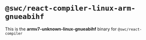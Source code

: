 # `@swc/react-compiler-linux-arm-gnueabihf`

This is the **armv7-unknown-linux-gnueabihf** binary for `@swc/react-compiler`
